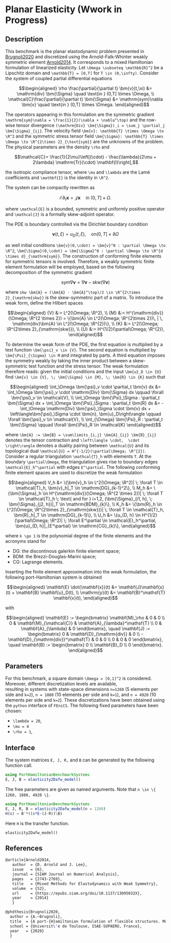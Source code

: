 # Planar Elasticity (Wwork in Progress)

## Description
This benchmark is the planar elastodynamic problem presented in
[Brugnoli2020](#References) and discretized using the Arnold-Falk-Whinter weakly symmetric element [Arnold2014](#References). It corresponds to a mixed Hamiltonian formulation of linearized elasticity. Let ``\Omega \subseteq \mathbb{R}^2`` be a Lipschitz domain and ``\mathbb{T} = [0,T]`` for ``T \in (0,\infty)``.
Consider the system of coupled partial differential equations
```math
\begin{aligned}
 \rho \frac{\partial}{\partial t} \bm{v}(t,\xi) &= \mathrm{div} \bm{\Sigma} \quad \text{in } (0,T] \times \Omega, \\ 
 \mathcal{C}\frac{\partial}{\partial t} \bm{\Sigma} &= \mathrm{sym}\nabla \bm{v} \quad \text{in } (0,T] \times \Omega.
\end{aligned}
```
The operators appearing in this formulation are the symmetric gradient ``\mathrm{sym}\nabla = \frac{1}{2}(\nabla + \nabla^\top)`` and the row-wise tensor divergence ``(\mathrm{Div} \bm{\Sigma})_i = \sum_j \partial_j \bm{\Sigma}_{ij}``.
The velocity field ``\bm{v}: \mathbb{T} \times \Omega \to \R^2`` and the symmetric
stress tensor field ``\bm{\Sigma}: \mathbb{T} \times \Omega \to \R^{2\times 2}_{\text{sym}}`` are the unknowns of the problem. The physical parameters are the density ``\rho`` and
```math
\mathcal{C}= \frac{1}{2\mu}\left[(\cdot) - \frac{\lambda}{2\mu + 2\lambda} \mathrm{Tr}(\cdot) \mathbf{I}\right],
```
the isotropic compliance tensor, where ``\mu`` and ``\lambda`` are the Lamé coefficients and ``\mathbf{I}`` is the identity in ``\R^2``. 

The system can be compactly rewritten as
```math
\mathcal{E}\partial_t \bm{x} = \mathcal{J}\bm{x} \quad \text{in } (0,T] \times \Omega.
```
where ``\mathcal{E}`` is a bounded, symmetric and uniformly positive operator and ``\mathcal{J}`` is a formally skew-adjoint operator.

The PDE is boundary controlled via the Dirichlet boundary condition
```math
 \bm{v}(t,\xi) = u_D(t, \xi), \quad \text{on} (0,T] \times \partial \Omega
```
as well initial conditions ``\bm{v}(0,\cdot) = \bm{v}^0 : \partial \Omega \to \R^2``, ``\bm{\Sigma}(0,\cdot) = \bm{\Sigma}^0 : \partial \Omega \to \R^{d \times d}_{\mathrm{sym}}``. 
The construction of conforming finite elements for symmetric tensors is involved. Therefore, a weakly symmetric finite element formulation will be employed, based on the following decomposition of the symmetric gradient 
```math
 \mathrm{sym}\nabla \bm{v} = \nabla \bm{v} - \mathrm{skw}(\nabla \bm{v})
```
where ``skw \bm{A} = (\bm{A} - \bm{A}^\top)/2 \in \R^{2\times 2}_{\mathrm{skw}}`` is the skew-symmetric part of a matrix. 
To introduce the weak form, define the Hilbert spaces
```math
\begin{aligned}
{V} &:= L^2(\Omega; \R^2), \\
{M} &:= H^{\mathrm{div}}(\Omega; \R^{2 \times 2}) = \{\bm{A} \in L^2(\Omega; \R^{2\times 2})\, | \, \mathrm{div}\bm{A} \in L^2(\Omega; \R^{2})\}, \\
{K} &:= L^2(\Omega; \R^{2\times 2}_{\mathrm{skw}}), \\
{U} &:= H^{1/2}(\partial\Omega; \R^{2}),
\end{aligned}
```
To determine the weak form of the PDE, the first equation is 
multiplied by a test function ``\bm{\psi}_v \in {V}``. The second equation is multiplied by ``\bm{\Psi}_{\Sigma} \in M`` and integrated by parts. A third equation imposes the symmetry weakly by taking the inner product between a skew-symmetric test function and the stress tensor. The weak formulation therefore reads: given the initial conditions and the input ``\bm{u}_D \in {U}`` find ``\bm{v} \in {V}, \; \bm{\Sigma} \in {M}, \; \bm{R} \in {K}`` such that
```math
\begin{aligned}
\int_\Omega \bm{\psi}_v \cdot \partial_t \bm{v} dx &= \int_\Omega \bm{\psi}_v \cdot \mathrm{Div} \bm{\Sigma} dx \qquad \forall \bm{\psi}_v \in \mathcal{V}, \\
\int_\Omega \bm{\Psi}_\Sigma : \partial_t \bm{\Sigma} dx + \int_\Omega \bm{\Psi}_\Sigma : \partial_t \bm{R} dx &= -\int_\Omega \mathrm{Div} \bm{\psi}_\Sigma \cdot \bm{v} dx + \left\langle\bm{\psi}_\Sigma \cdot \bm{n},  \bm{u}_D\right\rangle \qquad \forall \bm{\psi}_v \in \mathcal{V}, \\
\int_{\Omega} \bm{\Psi}_R : \partial_t \bm{\Sigma} \qquad \forall \bm{\Psi}_R \in \mathcal{K}
\end{aligned}
```
where ``\bm{A} := \bm{B} = \sum\limits_{i,j} \bm{A}_{ij} \bm{B}_{ij}`` denotes the tensor contraction and ``\left\langle \cdot,  \cdot \right\rangle`` denotes a duality pairing between ``\mathcal{U}`` and its topological dual ``\mathcal{U} = H^{-1/2}(\partial\Omega; \R^{2})``. 
Consider a regular triangulation ``\mathcal{T}_h`` with elements ``T``. At the boundary ``\partial\Omega``, the triangulation gives rise to boundary edges ``\mathcal{E}_h^\partial`` with edges ``E^\partial``. The following conforming finite element spaces are used to discretize the weak formulation 
```math
\begin{aligned}
V_h &= \{\bm{v}_h \in L^2(\Omega; \R^2)|  \; \forall T \in \mathcal{T}_h, \bm{v}_h|_T \in \mathrm{DG}_{k-1}^2\}, \\
M_h &= \{\bm{\Sigma}_h \in H^{\mathrm{div}}(\Omega; \R^{2 \times 2})|  \; \forall T \in \mathcal{T}_h \; \text{ and for } i=1,2, (\bm{\Sigma}_{i1, h}, \; \bm{\Sigma}_{j2, h})|_T \in \mathrm{BDM}_{k}\}, \\
K_h &= \{\bm{R}_h \in L^2(\Omega; \R^{2\times 2}_{\mathrm{skw}})|  \; \forall T \in \mathcal{T}_h, \bm{R}_h|_T \in \mathrm{DG}_{k-1}\}, \\
U_h &= \{u_{D, h} \in H^{1/2}(\partial\Omega; \R^2)|  \; \forall E^\partial \in \mathcal{E}_h^\partial, \bm{u}_{D, h}|_{E^\partial} \in \mathrm{CG}_{k}\}, 
\end{aligned}
```
where ``k \ge 1`` is the polynomial degree of the finite elements and the acronyms stand for
- DG: the discontinous galerkin finite element space;
- BDM: the Brezzi-Douglas-Marini space;
- CG: Lagrange elements.

Inserting the finite element approximation into the weak formulation, the following port-Hamiltonian system is obtained
```math
\begin{aligned}
 \mathbf{E} \dot{\mathbf{x}}(t) &= \mathbf{J}\mathbf{x}(t) + \mathbf{B} \mathbf{u}_D(t), \\
  \mathrm{y}(t) &= \mathbf{B}^\mathsf{T} \mathbf{x}(t),
\end{aligned}
```
with 
```math
\begin{aligned}
 \mathbf{E} := \begin{bmatrix}
 \mathbf{M}_\rho & 0 & 0 \\ 0 & \mathbf{M}_{\mathcal{C}} & \mathbf{A}_{\lambda}^\mathsf{T} \\ 0 & \mathbf{A}_{\lambda} & 0
 \end{bmatrix}, \quad
  \mathbf{J} := \begin{bmatrix}
 0 & \mathbf{D}_{\mathrm{div}} & 0 \\ - \mathbf{D}_{\mathrm{div}}^\mathsf{T} & 0 & 0 \\  0 & 0 & 0
 \end{bmatrix}, \quad
 \mathbf{B} := \begin{bmatrix} 0 \\ \mathbf{B}_D \\ 0 \end{bmatrix}.
\end{aligned}
```

## Parameters
For this benchmark, a square domain ``\Omega = [0,1]^2`` is considered. Moreover, different discretization levels are available,  
resulting in systems with state-space dimensions ``n=1260`` (5 elements per side and ``k=2``), ``n = 1880`` (10 elements per side and ``k=1``), and ``n = 4920`` (10 elements per side and ``k=2``). These discretizations have been obtained using the `python` 
interface of `FEniCS`. The following fixed parameters have been chosen:
- ``\lambda = 20``,
-  ``\mu = 4``
- ``\rho = 1``,

## Interface

The system matrices ``E, J, R,`` and ``B`` can be generated by the following function call.
```julia
using PortHamiltonianBenchmarkSystems
E, J, B = elasticity2Dafw_model()
```

The free parameters are given as named arguments. Note that ``n \in \{ 1260, 1880, 4920 \}``.
```julia
using PortHamiltonianBenchmarkSystems
E, J, R, B = elasticity2Dafw_model(n = 1260)
H(s) = B'*((s*E-(J-R))\B)
```
Here `H` is the transfer function.

```@docs
elasticity2Dafw_model()
```

## References

```latex
@article{Arnold2014,
   author  = {D. Arnold and J. Lee},
   issue   = {6},
   journal = {SIAM Journal on Numerical Analysis},
   pages   = {2743-2769},
   title   = {Mixed Methods for Elastodynamics with Weak Symmetry},
   volume  = {52},
   url     = {https://epubs.siam.org/doi/10.1137/13095032X},
   year    = {2014}
   }

@phdthesis{Brugnoli2020,
  author = {A.~Brugnoli},
  title  = {A port-{H}amiltonian formulation of flexible structures. Modelling and structure-preserving finite element discretization},
  school = {Universit\'e de Toulouse, ISAE-SUPAERO, France},
  year   = {2020}
  }
```
